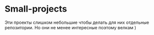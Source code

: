 # Small-projects
Эти проекты слишком небольшие чтобы делать для них отдельные репозитории. Но они не менее интересные поэтому велкам )
